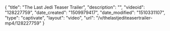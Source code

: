 {
    "title": "The Last Jedi Teaser Trailer",
    "description": "",
    "videoid": "128227759",
    "date_created": "1509979417",
    "date_modified": "1510331107",
    "type": "captivate",
    "layout": "video",
    "url": "\/v\/thelastjediteasertrailer-mp4\/128227759"
}